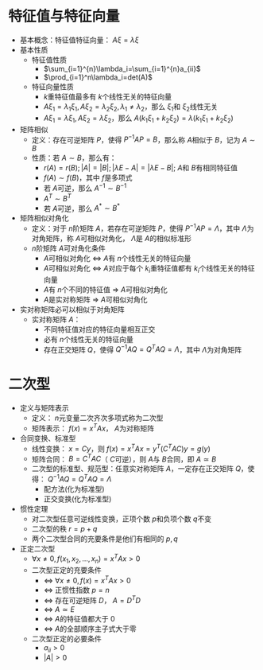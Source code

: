 # 特征值与特征向量
- 基本概念：特征值特征向量： $A\xi=\lambda \xi$
- 基本性质
  - 特征值性质
    - $\sum_{i=1}^{n}\lambda_i=\sum_{i=1}^{n}a_{ii}$
    - $\prod_{i=1}^n\lambda_i=det(A)$
  - 特征向量性质
    - $k$重特征值最多有 $k$个线性无关的特征向量
    - $A\xi_1=\lambda_1 \xi_1,A\xi_2=\lambda_2 \xi_2,\lambda_1\neq\lambda_2$，那么 $\xi_1$和 $\xi_2$线性无关
    - $A\xi_1=\lambda \xi_1,A\xi_2=\lambda \xi_2$，那么 $A(k_1\xi_1+k_2\xi_2)=\lambda (k_1\xi_1+k_2\xi_2)$
- 矩阵相似
  - 定义：存在可逆矩阵 $P$，使得 $P^{-1}AP=B$，那么称 $A$相似于 $B$，记为 $A\sim B$
  - 性质：若 $A\sim B$，那么有：
    - $r(A)=r(B);|A|=|B|;|\lambda E-A|=|\lambda E-B|$; $A$和 $B$有相同特征值
    - $f(A)\sim f(B)$，其中 $f$是多项式
    - 若 $A$可逆，那么 $A^{-1}\sim B^{-1}$
    - $A^T\sim B^T$
    - 若 $A$可逆，那么 $A^*\sim B^*$ 
- 矩阵相似对角化
  - 定义：对于 $n$阶矩阵 $A$，若存在可逆矩阵 $P$，使得 $P^{-1}AP=\Lambda$，其中 $\Lambda$为对角矩阵，称 $A$可相似对角化， $\Lambda$是 $A$的相似标准形
  - $n$阶矩阵 $A$可对角化条件
    - $A$可相似对角化 $\Leftrightarrow$ $A$有 $n$个线性无关的特征向量
    - $A$可相似对角化 $\Leftrightarrow$ $A$对应于每个 $k_i$重特征值都有 $k_i$个线性无关的特征向量
    - $A$有 $n$个不同的特征值 $\Rightarrow$ $A$可相似对角化
    - $A$是实对称矩阵 $\Rightarrow$ $A$可相似对角化
- 实对称矩阵必可以相似于对角矩阵
  - 实对称矩阵 $A$：
    - 不同特征值对应的特征向量相互正交
    - 必有 $n$个线性无关的特征向量
    - 存在正交矩阵 $Q$，使得 $Q^{-1}AQ=Q^{T}AQ=\Lambda$，其中 $\Lambda$为对角矩阵
# 二次型
- 定义与矩阵表示
  - 定义： $n$元变量二次齐次多项式称为二次型
  - 矩阵表示： $f(x)=x^TAx$， $A$为对称矩阵
- 合同变换、标准型
  - 线性变换： $x=Cy$，则 $f(x)=x^TAx=y^T(C^TAC)y=g(y)$
  - 矩阵合同： $B=C^TAC$（ $C$可逆），则 $A$与 $B$合同，即 $A\simeq B$
  - 二次型的标准型、规范型：任意实对称矩阵 $A$，一定存在正交矩阵 $Q$，使得： $Q^{-1}AQ=Q^TAQ=\Lambda$
    - 配方法(化为标准型)
    - 正交变换(化为标准型)
- 惯性定理
  - 对二次型任意可逆线性变换，正项个数 $p$和负项个数 $q$不变
  - 二次型的秩 $r=p+q$
  - 两个二次型合同的充要条件是他们有相同的 $p,q$
- 正定二次型
  - $\forall x\neq 0,f(x_1,x_2,...,x_n)=x^TAx>0$
  - 二次型正定的充要条件
    - $\iff$ $\forall x \neq 0,f(x)=x^TAx>0$
    - $\iff$ 正惯性指数 $p=n$
    - $\iff$ 存在可逆矩阵 $D$， $A=D^TD$
    - $\iff$ $A\simeq E$
    - $\iff$ $A$的特征值都大于 $0$
    - $\iff$ $A$的全部顺序主子式大于零
  - 二次型正定的必要条件
    - $a_{ii}>0$
    - $|A|>0$
